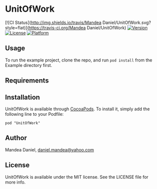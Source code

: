 # UnitOfWork

[![CI Status](http://img.shields.io/travis/Mandea Daniel/UnitOfWork.svg?style=flat)](https://travis-ci.org/Mandea Daniel/UnitOfWork)
[![Version](https://img.shields.io/cocoapods/v/UnitOfWork.svg?style=flat)](http://cocoadocs.org/docsets/UnitOfWork)
[![License](https://img.shields.io/cocoapods/l/UnitOfWork.svg?style=flat)](http://cocoadocs.org/docsets/UnitOfWork)
[![Platform](https://img.shields.io/cocoapods/p/UnitOfWork.svg?style=flat)](http://cocoadocs.org/docsets/UnitOfWork)

## Usage

To run the example project, clone the repo, and run `pod install` from the Example directory first.

## Requirements

## Installation

UnitOfWork is available through [CocoaPods](http://cocoapods.org). To install
it, simply add the following line to your Podfile:

    pod "UnitOfWork"

## Author

Mandea Daniel, daniel.mandea@yahoo.com

## License

UnitOfWork is available under the MIT license. See the LICENSE file for more info.

